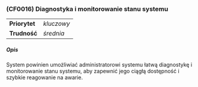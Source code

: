 ### (CF0016) Diagnostyka i monitorowanie stanu systemu

|               |            |
|---------------|------------|
| **Priorytet** | _kluczowy_ |
| **Trudność**  | _średnia_  |

##### Opis

System powinien umożliwiać administratorowi systemu łatwą diagnostykę i monitorowanie stanu systemu, aby zapewnić jego ciągłą dostępność i szybkie reagowanie na awarie.
